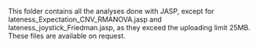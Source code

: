 This folder contains all the analyses done with JASP, except for lateness_Expectation_CNV_RMANOVA.jasp and lateness_joystick_Friedman.jasp, as they exceed the uploading limit 25MB. These files are available on request. 

